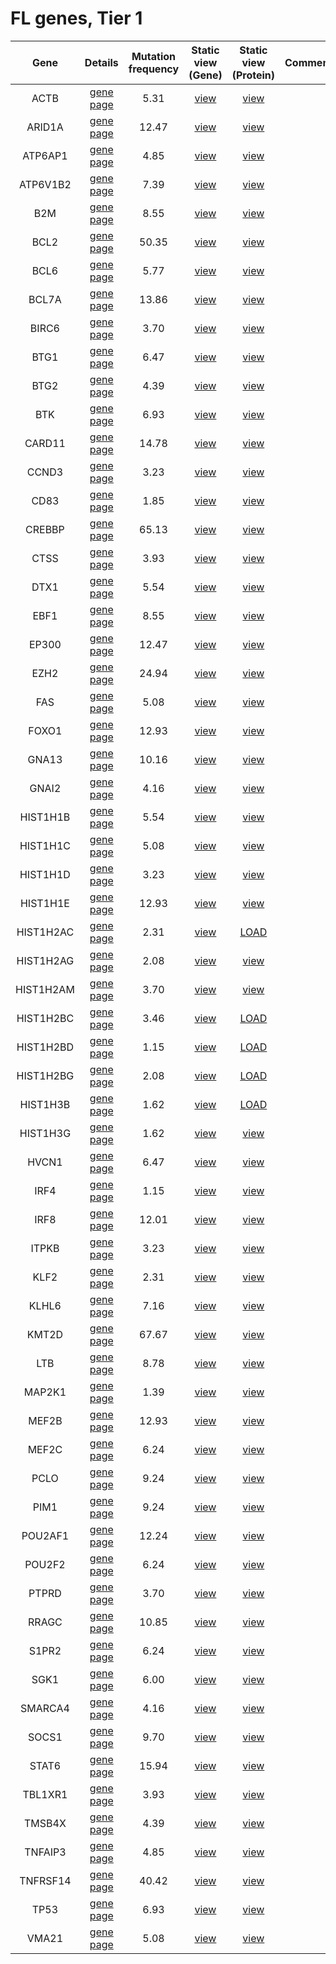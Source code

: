 # FL genes, Tier 1
| Gene | Details | Mutation frequency | Static view (Gene) | Static view (Protein) | Comment |
| :---: | :---: | :---: | :---: | :---: | ---------- |
| ACTB | [gene page](ACTB) | 5.31 | [view](images/proteinpaint/ACTB.svg) | [view](images/proteinpaint/ACTB_NM_001101.svg) |
| ARID1A | [gene page](ARID1A) | 12.47 | [view](images/proteinpaint/ARID1A.svg) | [view](images/proteinpaint/ARID1A_NM_006015.svg) |
| ATP6AP1 | [gene page](ATP6AP1) | 4.85 | [view](images/proteinpaint/ATP6AP1.svg) | [view](images/proteinpaint/ATP6AP1_NM_001183.svg) |
| ATP6V1B2 | [gene page](ATP6V1B2) | 7.39 | [view](images/proteinpaint/ATP6V1B2.svg) | [view](images/proteinpaint/ATP6V1B2_NM_001693.svg) |
| B2M | [gene page](B2M) | 8.55 | [view](images/proteinpaint/B2M.svg) | [view](images/proteinpaint/B2M_NM_004048.svg) |
| BCL2 | [gene page](BCL2) | 50.35 | [view](images/proteinpaint/BCL2.svg) | [view](images/proteinpaint/BCL2_NM_000633.svg) |
| BCL6 | [gene page](BCL6) | 5.77 | [view](images/proteinpaint/BCL6.svg) | [view](images/proteinpaint/BCL6_NM_001706.svg) |
| BCL7A | [gene page](BCL7A) | 13.86 | [view](images/proteinpaint/BCL7A.svg) | [view](images/proteinpaint/BCL7A_NM_020993.svg) |
| BIRC6 | [gene page](BIRC6) | 3.70 | [view](images/proteinpaint/BIRC6.svg) | [view](images/proteinpaint/BIRC6_NM_016252.svg) |
| BTG1 | [gene page](BTG1) | 6.47 | [view](images/proteinpaint/BTG1.svg) | [view](images/proteinpaint/BTG1_NM_001731.svg) |
| BTG2 | [gene page](BTG2) | 4.39 | [view](images/proteinpaint/BTG2.svg) | [view](images/proteinpaint/BTG2_NM_006763.svg) |
| BTK | [gene page](BTK) | 6.93 | [view](images/proteinpaint/BTK.svg) | [view](images/proteinpaint/BTK_NM_000061.svg) |
| CARD11 | [gene page](CARD11) | 14.78 | [view](images/proteinpaint/CARD11.svg) | [view](images/proteinpaint/CARD11_NM_032415.svg) |
| CCND3 | [gene page](CCND3) | 3.23 | [view](images/proteinpaint/CCND3.svg) | [view](images/proteinpaint/CCND3_NM_001760.svg) |
| CD83 | [gene page](CD83) | 1.85 | [view](images/proteinpaint/CD83.svg) | [view](images/proteinpaint/CD83_NM_004233.svg) |
| CREBBP | [gene page](CREBBP) | 65.13 | [view](images/proteinpaint/CREBBP.svg) | [view](images/proteinpaint/CREBBP_NM_004380.svg) |
| CTSS | [gene page](CTSS) | 3.93 | [view](images/proteinpaint/CTSS.svg) | [view](images/proteinpaint/CTSS_NM_004079.svg) |
| DTX1 | [gene page](DTX1) | 5.54 | [view](images/proteinpaint/DTX1.svg) | [view](images/proteinpaint/DTX1_NM_004416.svg) |
| EBF1 | [gene page](EBF1) | 8.55 | [view](images/proteinpaint/EBF1.svg) | [view](images/proteinpaint/EBF1_NM_024007.svg) |
| EP300 | [gene page](EP300) | 12.47 | [view](images/proteinpaint/EP300.svg) | [view](images/proteinpaint/EP300_NM_001429.svg) |
| EZH2 | [gene page](EZH2) | 24.94 | [view](images/proteinpaint/EZH2.svg) | [view](images/proteinpaint/EZH2_NM_001203247.svg) |
| FAS | [gene page](FAS) | 5.08 | [view](images/proteinpaint/FAS.svg) | [view](images/proteinpaint/FAS_NM_000043.svg) |
| FOXO1 | [gene page](FOXO1) | 12.93 | [view](images/proteinpaint/FOXO1.svg) | [view](images/proteinpaint/FOXO1_NM_002015.svg) |
| GNA13 | [gene page](GNA13) | 10.16 | [view](images/proteinpaint/GNA13.svg) | [view](images/proteinpaint/GNA13_NM_006572.svg) |
| GNAI2 | [gene page](GNAI2) | 4.16 | [view](images/proteinpaint/GNAI2.svg) | [view](images/proteinpaint/GNAI2_NM_002070.svg) |
| HIST1H1B | [gene page](HIST1H1B) | 5.54 | [view](images/proteinpaint/HIST1H1B.svg) | [view](images/proteinpaint/HIST1H1B_NM_005322.svg) |
| HIST1H1C | [gene page](HIST1H1C) | 5.08 | [view](images/proteinpaint/HIST1H1C.svg) | [view](images/proteinpaint/HIST1H1C_NM_005319.svg) |
| HIST1H1D | [gene page](HIST1H1D) | 3.23 | [view](images/proteinpaint/HIST1H1D.svg) | [view](images/proteinpaint/HIST1H1D_NM_005320.svg) |
| HIST1H1E | [gene page](HIST1H1E) | 12.93 | [view](images/proteinpaint/HIST1H1E.svg) | [view](images/proteinpaint/HIST1H1E_NM_005321.svg) |
| HIST1H2AC | [gene page](HIST1H2AC) | 2.31 | [view](images/proteinpaint/HIST1H2AC.svg) | [LOAD](https://www.bcgsc.ca/downloads/morinlab/GAMBL/test/genes/HIST1H2AC_protein.html) |
| HIST1H2AG | [gene page](HIST1H2AG) | 2.08 | [view](images/proteinpaint/HIST1H2AG.svg) | [view](images/proteinpaint/HIST1H2AG_NM_021064.svg) |
| HIST1H2AM | [gene page](HIST1H2AM) | 3.70 | [view](images/proteinpaint/HIST1H2AM.svg) | [view](images/proteinpaint/HIST1H2AM_NM_003514.svg) |
| HIST1H2BC | [gene page](HIST1H2BC) | 3.46 | [view](images/proteinpaint/HIST1H2BC.svg) | [LOAD](https://www.bcgsc.ca/downloads/morinlab/GAMBL/test/genes/HIST1H2BC_protein.html) |
| HIST1H2BD | [gene page](HIST1H2BD) | 1.15 | [view](images/proteinpaint/HIST1H2BD.svg) | [LOAD](https://www.bcgsc.ca/downloads/morinlab/GAMBL/test/genes/HIST1H2BD_protein.html) |
| HIST1H2BG | [gene page](HIST1H2BG) | 2.08 | [view](images/proteinpaint/HIST1H2BG.svg) | [LOAD](https://www.bcgsc.ca/downloads/morinlab/GAMBL/test/genes/HIST1H2BG_protein.html) |
| HIST1H3B | [gene page](HIST1H3B) | 1.62 | [view](images/proteinpaint/HIST1H3B.svg) | [LOAD](https://www.bcgsc.ca/downloads/morinlab/GAMBL/test/genes/HIST1H3B_protein.html) |
| HIST1H3G | [gene page](HIST1H3G) | 1.62 | [view](images/proteinpaint/HIST1H3G.svg) | [view](images/proteinpaint/HIST1H3G_NM_003534.svg) |
| HVCN1 | [gene page](HVCN1) | 6.47 | [view](images/proteinpaint/HVCN1.svg) | [view](images/proteinpaint/HVCN1_NM_001040107.svg) |
| IRF4 | [gene page](IRF4) | 1.15 | [view](images/proteinpaint/IRF4.svg) | [view](images/proteinpaint/IRF4_NM_002460.svg) |
| IRF8 | [gene page](IRF8) | 12.01 | [view](images/proteinpaint/IRF8.svg) | [view](images/proteinpaint/IRF8_NM_002163.svg) |
| ITPKB | [gene page](ITPKB) | 3.23 | [view](images/proteinpaint/ITPKB.svg) | [view](images/proteinpaint/ITPKB_NM_002221.svg) |
| KLF2 | [gene page](KLF2) | 2.31 | [view](images/proteinpaint/KLF2.svg) | [view](images/proteinpaint/KLF2_NM_016270.svg) |
| KLHL6 | [gene page](KLHL6) | 7.16 | [view](images/proteinpaint/KLHL6.svg) | [view](images/proteinpaint/KLHL6_NM_130446.svg) |
| KMT2D | [gene page](KMT2D) | 67.67 | [view](images/proteinpaint/KMT2D.svg) | [view](images/proteinpaint/KMT2D_NM_003482.svg) |
| LTB | [gene page](LTB) | 8.78 | [view](images/proteinpaint/LTB.svg) | [view](images/proteinpaint/LTB_NM_002341.svg) |
| MAP2K1 | [gene page](MAP2K1) | 1.39 | [view](images/proteinpaint/MAP2K1.svg) | [view](images/proteinpaint/MAP2K1_NM_002755.svg) |
| MEF2B | [gene page](MEF2B) | 12.93 | [view](images/proteinpaint/MEF2B.svg) | [view](images/proteinpaint/MEF2B_NM_001145785.svg) |
| MEF2C | [gene page](MEF2C) | 6.24 | [view](images/proteinpaint/MEF2C.svg) | [view](images/proteinpaint/MEF2C_NM_002397.svg) |
| PCLO | [gene page](PCLO) | 9.24 | [view](images/proteinpaint/PCLO.svg) | [view](images/proteinpaint/PCLO_NM_033026.svg) |
| PIM1 | [gene page](PIM1) | 9.24 | [view](images/proteinpaint/PIM1.svg) | [view](images/proteinpaint/PIM1_NM_002648.svg) |
| POU2AF1 | [gene page](POU2AF1) | 12.24 | [view](images/proteinpaint/POU2AF1.svg) | [view](images/proteinpaint/POU2AF1_NM_006235.svg) |
| POU2F2 | [gene page](POU2F2) | 6.24 | [view](images/proteinpaint/POU2F2.svg) | [view](images/proteinpaint/POU2F2_NM_002698.svg) |
| PTPRD | [gene page](PTPRD) | 3.70 | [view](images/proteinpaint/PTPRD.svg) | [view](images/proteinpaint/PTPRD_NM_002839.svg) |
| RRAGC | [gene page](RRAGC) | 10.85 | [view](images/proteinpaint/RRAGC.svg) | [view](images/proteinpaint/RRAGC_NM_022157.svg) |
| S1PR2 | [gene page](S1PR2) | 6.24 | [view](images/proteinpaint/S1PR2.svg) | [view](images/proteinpaint/S1PR2_NM_004230.svg) |
| SGK1 | [gene page](SGK1) | 6.00 | [view](images/proteinpaint/SGK1.svg) | [view](images/proteinpaint/SGK1_NM_005627.svg) |
| SMARCA4 | [gene page](SMARCA4) | 4.16 | [view](images/proteinpaint/SMARCA4.svg) | [view](images/proteinpaint/SMARCA4_NM_001128849.svg) |
| SOCS1 | [gene page](SOCS1) | 9.70 | [view](images/proteinpaint/SOCS1.svg) | [view](images/proteinpaint/SOCS1_NM_003745.svg) |
| STAT6 | [gene page](STAT6) | 15.94 | [view](images/proteinpaint/STAT6.svg) | [view](images/proteinpaint/STAT6_NM_003153.svg) |
| TBL1XR1 | [gene page](TBL1XR1) | 3.93 | [view](images/proteinpaint/TBL1XR1.svg) | [view](images/proteinpaint/TBL1XR1_NM_024665.svg) |
| TMSB4X | [gene page](TMSB4X) | 4.39 | [view](images/proteinpaint/TMSB4X.svg) | [view](images/proteinpaint/TMSB4X_NM_021109.svg) |
| TNFAIP3 | [gene page](TNFAIP3) | 4.85 | [view](images/proteinpaint/TNFAIP3.svg) | [view](images/proteinpaint/TNFAIP3_NM_006290.svg) |
| TNFRSF14 | [gene page](TNFRSF14) | 40.42 | [view](images/proteinpaint/TNFRSF14.svg) | [view](images/proteinpaint/TNFRSF14_NM_003820.svg) |
| TP53 | [gene page](TP53) | 6.93 | [view](images/proteinpaint/TP53.svg) | [view](images/proteinpaint/TP53_NM_000546.svg) |
| VMA21 | [gene page](VMA21) | 5.08 | [view](images/proteinpaint/VMA21.svg) | [view](images/proteinpaint/VMA21_NM_001017980.svg) |
